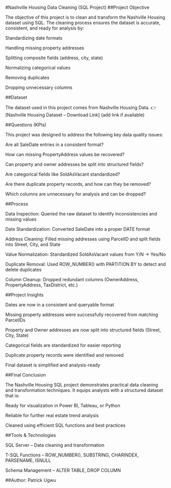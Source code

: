 #Nashville Housing Data Cleaning (SQL Project)
##Project Objective

The objective of this project is to clean and transform the Nashville Housing dataset using SQL.
The cleaning process ensures the dataset is accurate, consistent, and ready for analysis by:

Standardizing date formats

Handling missing property addresses

Splitting composite fields (address, city, state)

Normalizing categorical values

Removing duplicates

Dropping unnecessary columns

##Dataset

The dataset used in this project comes from Nashville Housing Data.
👉 [Nashville Housing Dataset – Download Link] (add link if available)

##Questions (KPIs)

This project was designed to address the following key data quality issues:

Are all SaleDate entries in a consistent format?

How can missing PropertyAddress values be recovered?

Can property and owner addresses be split into structured fields?

Are categorical fields like SoldAsVacant standardized?

Are there duplicate property records, and how can they be removed?

Which columns are unnecessary for analysis and can be dropped?

##Process

Data Inspection: Queried the raw dataset to identify inconsistencies and missing values

Date Standardization: Converted SaleDate into a proper DATE format

Address Cleaning: Filled missing addresses using ParcelID and split fields into Street, City, and State

Value Normalization: Standardized SoldAsVacant values from Y/N → Yes/No

Duplicate Removal: Used ROW_NUMBER() with PARTITION BY to detect and delete duplicates

Column Cleanup: Dropped redundant columns (OwnerAddress, PropertyAddress, TaxDistrict, etc.)

##Project Insights

Dates are now in a consistent and queryable format

Missing property addresses were successfully recovered from matching ParcelIDs

Property and Owner addresses are now split into structured fields (Street, City, State)

Categorical fields are standardized for easier reporting

Duplicate property records were identified and removed

Final dataset is simplified and analysis-ready

##Final Conclusion

The Nashville Housing SQL project demonstrates practical data cleaning and transformation techniques.
It equips analysts with a structured dataset that is:

Ready for visualization in Power BI, Tableau, or Python

Reliable for further real estate trend analysis

Cleaned using efficient SQL functions and best practices

##Tools & Technologies

SQL Server – Data cleaning and transformation

T-SQL Functions – ROW_NUMBER(), SUBSTRING, CHARINDEX, PARSENAME, ISNULL

Schema Management – ALTER TABLE, DROP COLUMN

##Author: Patrick Ugwu
